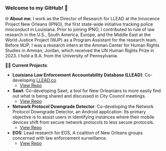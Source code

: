 ### Welcome to my GitHub! 🌟

🌐 **About me**:
I work as the Director of Research for LLEAD at the Innocence Project New Orleans (IPNO), the first state-wide initiative tracking police misconduct in Louisiana. Prior to joining IPNO, I contributed to rule of law research in the U.S., South America, Europe, and the Middle East at the World Justice Project (WJP) as a Program Assistant for the research team. Before WJP, I was a research intern at the Amman Center for Human Rights Studies in Amman, Jordan, which received the UN Human Rights Prize in 2023. I hold a B.A. from the University of Pennsylvania.

👨‍💻 **Current Projects**:
- **Louisiana Law Enforcement Accountability Database (LLEAD)**: Co-developing [LLEAD.co](https://www.llead.co)
    - [View Repo](https://github.com/ipno-llead/processing)
- **Sawt**: Co-developing Sawt, a tool for New Orleanians to more easily find out what is being shared and discussed in City Council meetings. 
    - [View Repo](https://github.com/eye-on-surveillance/sawt)
- **Network Protocol Downgrade Detector**: Co-developing the Network Protocol Downgrade Detector, an Android application. Its primary objective is to assist users in identifying instances where their mobile devices shift from secure network protocols to less secure protocols.
    - [View Repo](https://github.com/ayyubibrahimi/protocol-detection)
- **EOS**: Lead research for EOS, A coalition of New Orleans groups concerned with law enforcement surveillance.
    - [View Repo](https://github.com/ayyubibrahimi/eos)



<!--
**ayyubibrahimi/ayyubibrahimi** is a ✨ _special_ ✨ repository because its `README.md` (this file) appears on your GitHub profile.
-->
